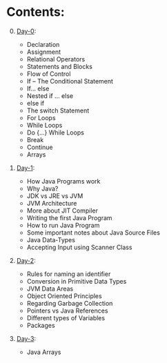 # Contents:
0. [Day-0](./day-wise_notes/day0.md):
      * Declaration
      * Assignment
      * Relational Operators
      * Statements and Blocks
      * Flow of Control
      * If – The Conditional Statement
      * If… else
      * Nested if … else
      * else if
      * The switch Statement
      * For Loops
      * While Loops
      * Do {...} While Loops
      * Break
      * Continue
      * Arrays
      
1. [Day-1](./day-wise_notes/day1.md):

      * How Java Programs work
      * Why Java?
      * JDK vs JRE vs JVM
      * JVM Architecture
      * More about JIT Compiler
      * Writing the first Java Program
      * How to run Java Program
      * Some important notes about Java Source Files
      * Java Data-Types
      * Accepting Input using Scanner Class

2. [Day-2](./day-wise_notes/day2.md):

      * Rules for naming an identifier
      * Conversion in Primitive Data Types
      * JVM Data Areas
      * Object Oriented Principles
      * Regarding Garbage Collection
      * Pointers vs Java References
      * Different types of Variables
      * Packages

3. [Day-3](./day-wise_notes/day3.md):
      
      * Java Arrays

